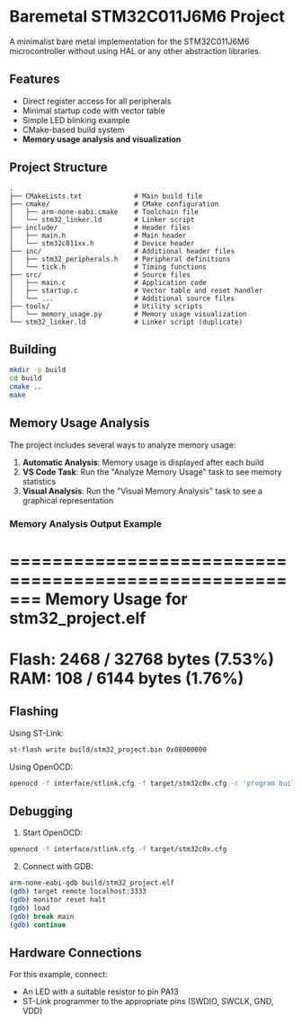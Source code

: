 # Baremetal STM32C011J6M6 Project

A minimalist bare metal implementation for the STM32C011J6M6 microcontroller without using HAL or any other abstraction libraries.

## Features

- Direct register access for all peripherals
- Minimal startup code with vector table
- Simple LED blinking example
- CMake-based build system
- **Memory usage analysis and visualization**

## Project Structure
```
.
├── CMakeLists.txt             # Main build file
├── cmake/                     # CMake configuration
│   ├── arm-none-eabi.cmake    # Toolchain file
│   └── stm32_linker.ld        # Linker script
├── include/                   # Header files
│   ├── main.h                 # Main header
│   └── stm32c011xx.h          # Device header
├── inc/                       # Additional header files
│   ├── stm32_peripherals.h    # Peripheral definitions
│   └── tick.h                 # Timing functions
├── src/                       # Source files
│   ├── main.c                 # Application code
│   ├── startup.c              # Vector table and reset handler
│   └── ...                    # Additional source files
├── tools/                     # Utility scripts
│   └── memory_usage.py        # Memory usage visualization
└── stm32_linker.ld            # Linker script (duplicate)
```

## Building

```bash
mkdir -p build
cd build
cmake ..
make
```

## Memory Usage Analysis

The project includes several ways to analyze memory usage:

1. **Automatic Analysis**: Memory usage is displayed after each build
2. **VS Code Task**: Run the "Analyze Memory Usage" task to see memory statistics
3. **Visual Analysis**: Run the "Visual Memory Analysis" task to see a graphical representation

### Memory Analysis Output Example
=======================================================
Memory Usage for stm32_project.elf
=======================================================
Flash: 2468 / 32768 bytes (7.53%)
RAM:   108 / 6144 bytes (1.76%)
=======================================================

## Flashing

Using ST-Link:
```bash
st-flash write build/stm32_project.bin 0x08000000
```

Using OpenOCD:
```bash
openocd -f interface/stlink.cfg -f target/stm32c0x.cfg -c 'program build/stm32_project.elf verify reset exit'
```

## Debugging

1. Start OpenOCD:
```bash
openocd -f interface/stlink.cfg -f target/stm32c0x.cfg
```

2. Connect with GDB:
```bash
arm-none-eabi-gdb build/stm32_project.elf
(gdb) target remote localhost:3333
(gdb) monitor reset halt
(gdb) load
(gdb) break main
(gdb) continue
```

## Hardware Connections

For this example, connect:
- An LED with a suitable resistor to pin PA13
- ST-Link programmer to the appropriate pins (SWDIO, SWCLK, GND, VDD)